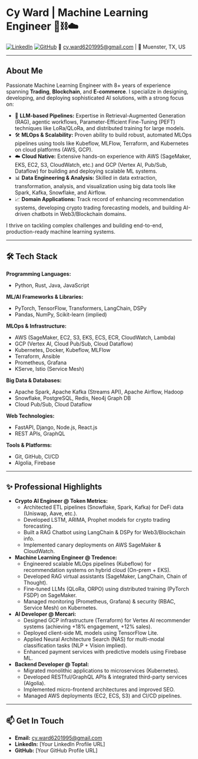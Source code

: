 # Cy Ward | Machine Learning Engineer 🤖⛓️☁️

<a href="https://linkedin.com/in/your-linkedin-profile-here"><img src="https://img.shields.io/badge/LinkedIn-0A66C2.svg?style=for-the-badge&logo=linkedin&logoColor=white" alt="LinkedIn"/></a>
<a href="https://github.com/your-github-username-here"><img src="https://img.shields.io/badge/GitHub-181717.svg?style=for-the-badge&logo=github&logoColor=white" alt="GitHub"/></a>
📧 cy.ward6201995@gmail.com | 📍 Muenster, TX, US

---

## About Me

Passionate Machine Learning Engineer with 8+ years of experience spanning **Trading**, **Blockchain**, and **E-commerce**. I specialize in designing, developing, and deploying sophisticated AI solutions, with a strong focus on:

*   🚀 **LLM-based Pipelines:** Expertise in Retrieval-Augmented Generation (RAG), agentic workflows, Parameter-Efficient Fine-Tuning (PEFT) techniques like LoRa/QLoRa, and distributed training for large models.
*   🛠️ **MLOps & Scalability:** Proven ability to build robust, automated MLOps pipelines using tools like Kubeflow, MLFlow, Terraform, and Kubernetes on cloud platforms (AWS, GCP).
*   ☁️ **Cloud Native:** Extensive hands-on experience with AWS (SageMaker, EKS, EC2, S3, CloudWatch, etc.) and GCP (Vertex AI, Pub/Sub, Dataflow) for building and deploying scalable ML systems.
*   📊 **Data Engineering & Analysis:** Skilled in data extraction, transformation, analysis, and visualization using big data tools like Spark, Kafka, Snowflake, and Airflow.
*   📈 **Domain Applications:** Track record of enhancing recommendation systems, developing crypto trading forecasting models, and building AI-driven chatbots in Web3/Blockchain domains.

I thrive on tackling complex challenges and building end-to-end, production-ready machine learning systems.

---

## 🛠️ Tech Stack

**Programming Languages:**
*   Python, Rust, Java, JavaScript

**ML/AI Frameworks & Libraries:**
*   PyTorch, TensorFlow, Transformers, LangChain, DSPy
*   Pandas, NumPy, Scikit-learn (implied)

**MLOps & Infrastructure:**
*   AWS (SageMaker, EC2, S3, EKS, ECS, ECR, CloudWatch, Lambda)
*   GCP (Vertex AI, Cloud Pub/Sub, Cloud Dataflow)
*   Kubernetes, Docker, Kubeflow, MLFlow
*   Terraform, Ansible
*   Prometheus, Grafana
*   KServe, Istio (Service Mesh)

**Big Data & Databases:**
*   Apache Spark, Apache Kafka (Streams API), Apache Airflow, Hadoop
*   Snowflake, PostgreSQL, Redis, Neo4j Graph DB
*   Cloud Pub/Sub, Cloud Dataflow

**Web Technologies:**
*   FastAPI, Django, Node.js, React.js
*   REST APIs, GraphQL

**Tools & Platforms:**
*   Git, GitHub, CI/CD
*   Algolia, Firebase

---

## ✨ Professional Highlights

*   **Crypto AI Engineer @ Token Metrics:**
    *   Architected ETL pipelines (Snowflake, Spark, Kafka) for DeFi data (Uniswap, Aave, etc.).
    *   Developed LSTM, ARIMA, Prophet models for crypto trading forecasting.
    *   Built a RAG Chatbot using LangChain & DSPy for Web3/Blockchain info.
    *   Implemented canary deployments on AWS SageMaker & CloudWatch.
*   **Machine Learning Engineer @ Tredence:**
    *   Engineered scalable MLOps pipelines (Kubeflow) for recommendation systems on hybrid cloud (On-prem + EKS).
    *   Developed RAG virtual assistants (SageMaker, LangChain, Chain of Thought).
    *   Fine-tuned LLMs (QLoRa, ORPO) using distributed training (PyTorch FSDP) on SageMaker.
    *   Managed monitoring (Prometheus, Grafana) & security (RBAC, Service Mesh) on Kubernetes.
*   **AI Developer @ Mercari:**
    *   Designed GCP infrastructure (Terraform) for Vertex AI recommender systems (achieving +18% engagement, +12% sales).
    *   Deployed client-side ML models using TensorFlow Lite.
    *   Applied Neural Architecture Search (NAS) for multi-modal classification tasks (NLP + Vision implied).
    *   Enhanced payment services with predictive models using Firebase ML.
*   **Backend Developer @ Toptal:**
    *   Migrated monolithic applications to microservices (Kubernetes).
    *   Developed RESTful/GraphQL APIs & integrated third-party services (Algolia).
    *   Implemented micro-frontend architectures and improved SEO.
    *   Managed AWS deployments (EC2, ECS, S3) and CI/CD pipelines.

---

## 📫 Get In Touch

*   **Email:** cy.ward6201995@gmail.com
*   **LinkedIn:** [Your LinkedIn Profile URL]
*   **GitHub:** [Your GitHub Profile URL]
